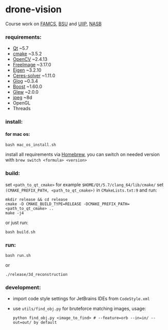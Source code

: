 # drone-vision

Course work on [FAMCS](http://www.fpmi.bsu.by/en/main.aspx),
[BSU](http://www.bsu.by/en/main.aspx) and [UIIP](http://uiip.bas-net.by/eng/),
[NASB](http://nasb.gov.by/eng/)

### requirements:

- [Qt](https://www.qt.io/download/) ~5.7
- [cmake](https://cmake.org/download/) ~3.5.2
- [OpenCV](https://www.gittip.com/OpenCV/) ~2.4.13
- [FreeImage](http://freeimage.sourceforge.net/) ~3.17.0
- [Eigen](eigen.tuxfamily.org/) ~3.2.10
- [Ceres-solver](http://ceres-solver.org/building.html) ~1.11.0
- [Glog](https://github.com/google/glog) ~0.3.4
- [Boost](http://www.boost.org/) ~1.60.0
- [Glew](http://glew.sourceforge.net/install.html) ~2.0.0
- [jpeg](http://libjpeg.sourceforge.net/) ~8d
- OpenGL
- Threads

### install:

#### for mac os:

```
bash mac_os_install.sh
```

install all requirements via [Homebrew](http://brew.sh/), you can switch on
needed version with `brew switch <formula> <version>`

### build:

set `<path_to_qt_cmake>` for example `$HOME/Qt/5.7/clang_64/lib/cmake/` set
`(CMAKE_PREFIX_PATH, <path_to_qt_cmake>)` in `CMakeLists.txt:9` and run:

```
mkdir release && cd release
cmake -D CMAKE_BUILD_TYPE=RELEASE -DCMAKE_PREFIX_PATH=<path_to_qt_cmake> ..
make -j4
```

or just run:

```
bash build.sh
```

### run:

```
bash run.sh
```

or

```
./release/3d_reconstruction
```

### development:

- import code style settings for JetBrains IDEs from `CodeStyle.xml`

- use `utils/find_obj.py` for bruteforce matching images, usage:
  ```
  python find_obj.py <image_to_find> # --feature=orb --in=in/ --out=out/ by default
  ```
